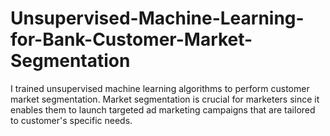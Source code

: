 # Unsupervised-Machine-Learning-for-Bank-Customer-Market-Segmentation
I trained unsupervised machine learning algorithms to perform customer market segmentation. Market segmentation is crucial for marketers since it enables them to launch targeted ad marketing campaigns that are tailored to customer's specific needs.
